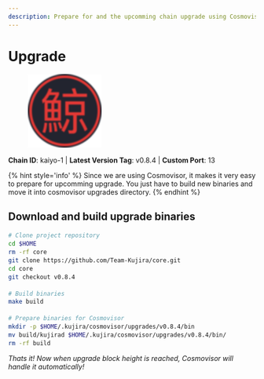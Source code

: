 ```yaml
---
description: Prepare for and the upcomming chain upgrade using Cosmovisor.
---
```


# Upgrade

<figure><img src="https://raw.githubusercontent.com/kj89/cosmos-images/main/logos/kujira.png" width="150" alt=""><figcaption></figcaption></figure>

**Chain ID**: kaiyo-1 | **Latest Version Tag**: v0.8.4 | **Custom Port**: 13

{% hint style='info' %}
Since we are using Cosmovisor, it makes it very easy to prepare for upcomming upgrade.
You just have to build new binaries and move it into cosmovisor upgrades directory.
{% endhint %}

## Download and build upgrade binaries

```bash
# Clone project repository
cd $HOME
rm -rf core
git clone https://github.com/Team-Kujira/core.git
cd core
git checkout v0.8.4

# Build binaries
make build

# Prepare binaries for Cosmovisor
mkdir -p $HOME/.kujira/cosmovisor/upgrades/v0.8.4/bin
mv build/kujirad $HOME/.kujira/cosmovisor/upgrades/v0.8.4/bin/
rm -rf build
```

*Thats it! Now when upgrade block height is reached, Cosmovisor will handle it automatically!*
